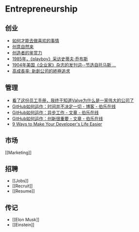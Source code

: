 # Entrepreneurship


## 创业

- [如何才能去做喜欢的事情](http://www.wanglianghome.org/zh_CN/translation/HowToDoWhatYouLove.html)
- [创意自然来](http://5long.tumblr.com/post/525654905/organic-idea)
- [创造者的鉴赏力](http://daiyuwen.freeshell.org/gb/taste/taste.html)
- [1985年，《playboy》采访史蒂夫·乔布斯](https://www.douban.com/group/topic/21013199/)
- [1904年美国《企业家》杂志的发刊词--节选自托马斯 ...](https://www.douban.com/group/topic/14094464/)
- [高成長率: 新創公司的終極追求](https://medium.com/@startup_readingclub/%E6%96%B0%E5%89%B5-%E9%AB%98%E6%88%90%E9%95%B7%E7%8E%87-3a4ac76397e1)


## 管理

- [看了这份员工手册，我终于知道Valve为什么是一家伟大的公司了](https://mp.weixin.qq.com/s?__biz=MjM5OTc2ODUxMw==&mid=2649712393&idx=1&sn=b3fcffd8f5594794b2f9d7b7f5114dfa)
- [GitHub如何运作：时间并不决定一切 - 博客 - 伯乐在线](http://blog.jobbole.com/6492/)
- [GitHub如何运作：异步工作 - 文章 - 伯乐在线](http://blog.jobbole.com/6815/)
- [GitHub如何运作：创新很重要 - 文章 - 伯乐在线](http://blog.jobbole.com/7547/)
- [9 Ways to Make Your Developer's Life Easier](https://www.themuse.com/advice/9-ways-to-make-your-developers-life-easier)


## 市场

[[Marketing]]


## 招聘

- [[Jobs]]
- [[Recruit]]
- [[Resume]]


## 传记

- [[Elon Musk]]
- [[Einstein]]
